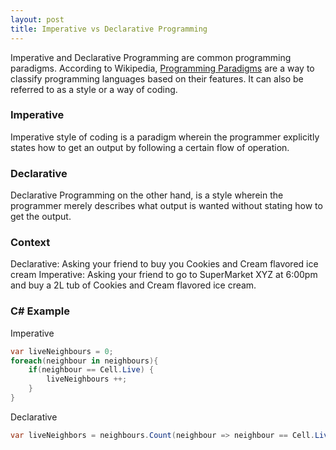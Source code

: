 ```yaml
---
layout: post
title: Imperative vs Declarative Programming
---
```


Imperative and Declarative Programming are common programming paradigms. According to Wikipedia, [Programming Paradigms][1] are a way to classify programming languages based on their features. It can also be referred to as a style or a way of coding. 

### Imperative
Imperative style of coding is a paradigm wherein the programmer explicitly states how to get an output by following a certain flow of operation.

### Declarative
Declarative Programming on the other hand, is a style wherein the programmer merely describes what output is wanted without stating how to get the output.

### Context
Declarative: Asking your friend to buy you Cookies and Cream flavored ice cream
Imperative: Asking your friend to go to SuperMarket XYZ at 6:00pm and buy a 2L tub of Cookies and Cream flavored ice cream. 

### C# Example
Imperative
```c#
var liveNeighbours = 0;
foreach(neighbour in neighbours){
    if(neighbour == Cell.Live) {
        liveNeighbours ++;
    }
}
```

Declarative
```c#
var liveNeighbors = neighbours.Count(neighbour => neighbour == Cell.Live);
```

[1]: https://en.wikipedia.org/wiki/Programming_paradigm